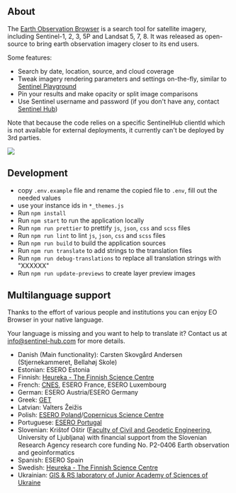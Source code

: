 ## About

The [Earth Observation Browser](https://apps.sentinel-hub.com/eo-browser/) is a search tool for satellite imagery, including Sentinel-1, 2, 3, 5P and Landsat 5, 7, 8. It was released as open-source to bring earth observation imagery closer to its end users.

Some features:

* Search by date, location, source, and cloud coverage
* Tweak imagery rendering parameters and settings on-the-fly, similar to [Sentinel Playground](http://apps.sentinel-hub.com/sentinel-playground/)
* Pin your results and make opacity or split image comparisons
* Use Sentinel username and password (if you don't have any, contact [Sentinel Hub](https://www.sentinel-hub.com/))

Note that because the code relies on a specific SentinelHub clientId which is not available for external deployments, it currently can't be deployed by 3rd parties.

<img src="eobrowser.jpg" />

## Development

* copy `.env.example` file and rename the copied file to `.env`, fill out the needed values
* use your instance ids in `*_themes.js`
* Run `npm install`
* Run `npm start` to run the application locally
* Run `npm run prettier` to prettify `js`, `json`, `css` and `scss` files
* Run `npm run lint` to lint `js`, `json`, `css` and `scss` files
* Run `npm run build` to build the application sources
* Run `npm run translate` to add strings to the translation files
* Run `npm run debug-translations` to replace all translation strings with "XXXXXX"
* Run `npm run update-previews` to create layer preview images

## Multilanguage support

Thanks to the effort of various people and institutions you can enjoy EO Browser in your native language.

Your language is missing and you want to help to translate it? Contact us at info@sentinel-hub.com for more details.

- Danish (Main functionality): Carsten Skovgård Andersen (Stjernekammeret, Bellahøj Skole)
- Estonian: ESERO Estonia
- Finnish: [Heureka - The Finnish Science Centre](https://www.heureka.fi/about-heureka/?lang=en)
- French: [CNES](https://cnes.fr/en), ESERO France, ESERO Luxembourg
- German: ESERO Austria/ESERO Germany
- Greek: [GET](https://www.getmap.eu/?lang=en)
- Latvian: Valters Žeižis
- Polish: [ESERO Poland](https://esero.kopernik.org.pl/)/[Copernicus Science Centre](https://www.kopernik.org.pl/)
- Portuguese: [ESERO Portugal](https://www.esero.pt/)
- Slovenian: Krištof Oštir ([Faculty of Civil and Geodetic Engineering](https://www.en.fgg.uni-lj.si/), University of Ljubljana) with financial support from the Slovenian Research Agency research core funding No. P2-0406 Earth observation and geoinformatics
- Spanish: ESERO Spain
- Swedish: [Heureka - The Finnish Science Centre](https://www.heureka.fi/about-heureka/?lang=en)
- Ukrainian: [GIS & RS laboratory of Junior Academy of Sciences of Ukraine](https://man.gov.ua/en/)
